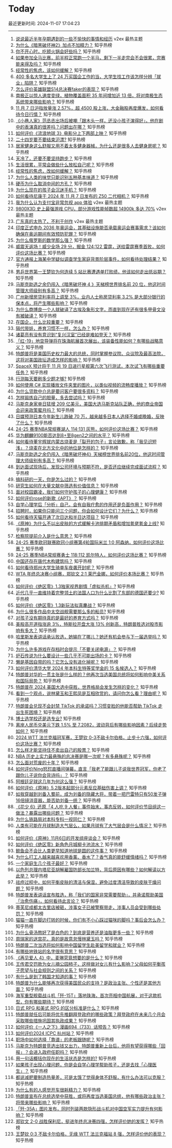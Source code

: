 # Today

最近更新时间: 2024-11-07 17:04:23

--- 
1. [说说最近半年孕期遇到的一些不愉快的事情和经历](https://www.v2ex.com/t/1087333) v2ex 最热主题
2. [为什么《暗黑破坏神2》加点不加精力？](https://www.zhihu.com/question/489618670) 知乎热榜
3. [你不开心时，吃顿火锅会好些吗？](https://www.zhihu.com/question/3299028360) 知乎热榜
4. [如果参加全马比赛，前半程正常跑一个半马，剩下一半走完会不会很累，完赛能来得及吗？](https://www.zhihu.com/question/3197417546) 知乎热榜
5. [经常性的焦虑，该如何缓解？](https://www.zhihu.com/question/3367925493) 知乎热榜
6. [400 多名大学生上了 24 万买国企工作的当，大学生找工作该怎样分辨「就业」陷阱？](https://www.zhihu.com/question/3308741107) 知乎热榜
7. [怎么评价英雄联盟S14总决赛faker的表现？](https://www.zhihu.com/question/2946844199) 知乎热榜
8. [南极正以惊人速度变绿，植物覆盖面积 35 年间增加近 13 倍，将对南极生态系统带来哪些影响？](https://www.zhihu.com/question/777060928) 知乎热榜
9. [11 月 7 日沪指放量涨 2.57%，超 4500 股上涨，大金融股再度爆发，如何看待今日行情？](https://www.zhihu.com/question/3407899543) 知乎热榜
10. [《小巷人家》范丞丞出场后被嘲「跟木头一样，还没小孩子演得好」，他在剧中的表演真的很差吗？问题出在哪？](https://www.zhihu.com/question/3195494827) 知乎热榜
11. [如何评价《流浪地球 3》电影分上下两部上映？](https://www.zhihu.com/question/3422649663) 知乎热榜
12. [二十四岁要不要结束沪漂?](https://www.zhihu.com/question/666198981) 知乎热榜
13. [居家健身这么舒服又用不着太多健身器械，为什么还是很多人去健身房呢？](https://www.zhihu.com/question/2982174270) 知乎热榜
14. [天冷了，还要不要坚持跑步？](https://www.zhihu.com/question/2835205378) 知乎热榜
15. [生活很累，平常会做些什么放松自己呢？](https://www.zhihu.com/question/3368201030) 知乎热榜
16. [经常性的焦虑，改如何缓解？](https://www.zhihu.com/question/3367925493) 知乎热榜
17. [为什么人类的味觉只能识别五种基本味道？](https://www.zhihu.com/question/820689295) 知乎热榜
18. [硬币为什么取消中间的方孔？](https://www.zhihu.com/question/2831095787) 知乎热榜
19. [为什么现在的孩子会沉迷手机？](https://www.zhihu.com/question/2889616645) 知乎热榜
20. [如何看待尼康于 2024 年 11 月 7 日发布的 Z50 二代相机？](https://www.zhihu.com/question/3428871055) 知乎热榜
21. [我为什么认为支付宝非常忽视 app 体验](https://www.v2ex.com/t/1087313) v2ex 最热主题
22. [9800X3D 史上最强游戏 CPU，部分游戏性能帧数超 14900k 多达 70%](https://www.v2ex.com/t/1087286) v2ex 最热主题
23. [广东真的太热了，不利于创作](https://www.v2ex.com/t/1087269) v2ex 最热主题
24. [印度正式申办 2036 年奥运会，其基础设施能否承载奥运会赛事需求？该如何确保在奥运期间有效预防犯罪？](https://www.zhihu.com/question/3344664382) 知乎热榜
25. [为什么俄罗斯的数学那么强？](https://www.zhihu.com/question/369638951) 知乎热榜
26. [威震天返场！威少全场 29 分，掘金 124:122 雷霆，送给雷霆赛季首败，如何评价这场比赛？](https://www.zhihu.com/question/3427283856) 知乎热榜
27. [官方通报上海某中学疑似调查学生家庭背景阶层事件，如何看待处理结果？](https://www.zhihu.com/question/3329615775) 知乎热榜
28. [男乒世界第一王楚钦为何连续 5 站比赛遭遇单打败绩，他该如何走出低谷期？](https://www.zhihu.com/question/3409253567) 知乎热榜
29. [马斯克助选之余仍闯入《暗黑破坏神 4 》天梯榜世界排名前 20 位，他这时间管理大师级别有多高？](https://www.zhihu.com/question/3358920200) 知乎热榜
30. [广州新增房贷利率将上调至 3%，业内人士称房贷利率 3.2% 是大部分银行的保本点，将产生哪些影响？](https://www.zhihu.com/question/3342651362) 知乎热榜
31. [为什么商博良一个人就破译了古埃及象形文字，而直到现在还有很多甲骨文没有被破译？](https://www.zhihu.com/question/503162307) 知乎热榜
32. [在国企，什么比较重要？](https://www.zhihu.com/question/59038731) 知乎热榜
33. [隔代带娃，养育习惯不一样，怎么办？](https://www.zhihu.com/question/3369380302) 知乎热榜
34. [诸葛亮有没有意识到“复兴汉室”已经是难如登天？](https://www.zhihu.com/question/3175216840) 知乎热榜
35. [「红-19」地空导弹将在珠海航展首次展出，该装备性能如何？有哪些战略意义？](https://www.zhihu.com/question/3204205124) 知乎热榜
36. [特朗普将是美国历史权力最大的总统，同时掌握参议院、众议院及最高法院，这将对美国政坛造成怎样的影响？](https://www.zhihu.com/question/2902140673) 知乎热榜
37. [SpaceX 预计将于 11 月 19 日进行星舰第六次飞行测试，本次试飞有哪些重要任务？](https://www.zhihu.com/question/3405526708) 知乎热榜
38. [行测每天要刷多少题才够?](https://www.zhihu.com/question/369362859) 知乎热榜
39. [如何使用 C# 实现播放文件夹里的图片，以类似视频的流畅度播放？](https://www.zhihu.com/question/1412356938) 知乎热榜
40. [为什么贷款中介总是要问客户要很多资料？](https://www.zhihu.com/question/3303694230) 知乎热榜
41. [怎样锻炼自己的胆量，多去尝试吗？](https://www.zhihu.com/question/3225877637) 知乎热榜
42. [马斯克身家单日猛增 209 亿美元，美国大选马斯克站队正确，他的商业帝国会迎来政策蜜月吗？](https://www.zhihu.com/question/3406113087) 知乎热榜
43. [日媒预测日本今年新生儿跌破 70 万，越来越多日本人选择不婚或晚婚，反映了什么？](https://www.zhihu.com/question/3332001682) 知乎热榜
44. [24-25 赛季NBA常规赛湖人 114:131 灰熊，如何评价这场比赛？](https://www.zhihu.com/question/3408222878) 知乎热榜
45. [华为麒麟9100能否达到8+至8gen2之间的水平？](https://www.zhihu.com/question/3243918249) 知乎热榜
46. [如何看待董宇辉就内蒙古烧麦是「裂开的包子」言论致歉，称「我见识短浅」？烧麦在北方文化中的地位是怎样的？](https://www.zhihu.com/question/3408295069) 知乎热榜
47. [马斯克助选之余仍闯入《暗黑破坏神4》天梯榜世界排名前20位，他这时间管理大师级别有多高？](https://www.zhihu.com/question/3358920200) 知乎热榜
48. [到达面试现场后，发现公司环境与预期不符，是否还应继续完成面试流程？](https://www.zhihu.com/question/668860955) 知乎热榜
49. [搞科研的一天，你是怎么过的？](https://www.zhihu.com/question/809968260) 知乎热榜
50. [研究生如何在大量文献中筛选有价值信息？](https://www.zhihu.com/question/859596420) 知乎热榜
51. [面对校园霸凌，我们如何守护孩子的心理健康？](https://www.zhihu.com/question/2431816881) 知乎热榜
52. [如何评价rose的新歌《APT》？](https://www.zhihu.com/question/1303119203) 知乎热榜
53. [自学心理学后「分析」自己，会有自我疗愈的作用还是负面作用？](https://www.zhihu.com/question/3114397792) 知乎热榜
54. [招聘时，如果你只能问三个问题，你会如何设计它们？为什么？](https://www.zhihu.com/question/2149956444) 知乎热榜
55. [如何看待天猫开通了次日达和半日达项目？](https://www.zhihu.com/question/3191001595) 知乎热榜
56. [《原神》为什么不以出皮肤的方式缓解卡池排期矛盾和增加氪佬氪金上线?](https://www.zhihu.com/question/3267910787) 知乎热榜
57. [检察院提前介入是什么意思？](https://www.zhihu.com/question/658592880) 知乎热榜
58. [24-25 赛季欧冠联赛欧冠小组赛第4轮国际米兰 1:0 阿森纳，如何评价这场比赛？](https://www.zhihu.com/question/3382265524) 知乎热榜
59. [24-25 赛季NBA常规赛勇士 118:112 凯尔特人，如何评价这场比赛？](https://www.zhihu.com/question/3405683045) 知乎热榜
60. [中国还存在唐代木构建筑吗？](https://www.zhihu.com/question/22886057) 知乎热榜
61. [如何看待郑州大学生骑单车夜袭开封呢？](https://www.zhihu.com/question/3041523352) 知乎热榜
62. [WTA 年终总决赛小组赛，郑钦文 2:1 莱巴金娜，如何评价本场比赛？](https://www.zhihu.com/question/3147821066) 知乎热榜
63. [如何评价《绝区零》1.3独家视界剧情「虚拟杀机」?](https://www.zhihu.com/question/3375201989) 知乎热榜
64. [近代几乎一直维持着完整领土的法国人口为什么比割了东部的德国还要少?](https://www.zhihu.com/question/440186345) 知乎热榜
65. [如何评价《绝区零》1.3新玩法拟真鏖战？](https://www.zhihu.com/question/3322422471) 知乎热榜
66. [为什么很多作品中太空战舰需要那么多的船员?](https://www.zhihu.com/question/662985889) 知乎热榜
67. [对孩子没有期待真的是最好的养育方式吗？](https://www.zhihu.com/question/3027259820) 知乎热榜
68. [美股高开道指涨逾 3%，特斯拉开盘大涨 13% 创新高，特朗普胜选对股市影响有多大？](https://www.zhihu.com/question/3336656482) 知乎热榜
69. [哈里斯发表讲话承认败选，她输在了哪儿？她还有机会参与下一届选举吗？](https://www.zhihu.com/question/3324610420) 知乎热榜
70. [为什么许多游戏在存档时会提示「不要关闭电源」？](https://www.zhihu.com/question/469514688) 知乎热榜
71. [炉石传说为什么要设计一些几乎不可能出场的卡？](https://www.zhihu.com/question/649795730) 知乎热榜
72. [懒是基因自带的吗？它怎么没有进化掉呢？](https://www.zhihu.com/question/2652585150) 知乎热榜
73. [如何评价清华大学 2024 年本科生特等奖学金的 15 名候选人？](https://www.zhihu.com/question/3191402190) 知乎热榜
74. [特朗普对华的一贯主张是什么样的？他再次当选美国总统将如何影响中美关系和国际局势？](https://www.zhihu.com/question/3324072625) 知乎热榜
75. [特朗普在 2024 美国大选中获胜，世界格局会发生怎样的变化？](https://www.zhihu.com/question/2902053708) 知乎热榜
76. [看到一个观点，说林黛玉和王熙凤是互相欣赏的，请问你怎么看？理由呢？](https://www.zhihu.com/question/668060596) 知乎热榜
77. [特朗普会兑现不会封禁 TikTok 的承诺吗？习惯变脸的他能否帮助 TikTok 走出生死困境？](https://www.zhihu.com/question/3324208118) 知乎热榜
78. [博士选学校还是选专业?](https://www.zhihu.com/question/2450514753) 知乎热榜
79. [离岸人民币兑美元下跌 1.5% 至 7.2082，波动背后有哪些影响因素？后续走势如何？](https://www.zhihu.com/question/3360937160) 知乎热榜
80. [2024 WTT 法兰克福冠军赛，王楚钦 0-3不敌卡尔伯格，止步十六强，如何评价这场比赛？](https://www.zhihu.com/question/3367715888) 知乎热榜
81. [怎么样才能坚持住不卖出自己的股票？](https://www.zhihu.com/question/372704059) 知乎热榜
82. [NBA 历史上实力最悬殊的总决赛是哪一次呢？有多悬殊呢？](https://www.zhihu.com/question/864629997) 知乎热榜
83. [怎么面对荒废的十年？](https://www.zhihu.com/question/1273595155) 知乎热榜
84. [如何评价Ning怒怼直播间弹幕，直言「我老了能跟儿子说我世界冠军，你老了跟你儿子说你会背诗吗」？](https://www.zhihu.com/question/3366872984) 知乎热榜
85. [阿根廷足球这几年为何这么强？](https://www.zhihu.com/question/3183072814) 知乎热榜
86. [如何评价《原神》5.2版本起部分元素反应基础伤害上调？](https://www.zhihu.com/question/3304662904) 知乎热榜
87. [如我穿越到刘备入蜀前，成为刘备的隐藏大将，带着一把巴雷特只有50发子弹16倍镜消音器，能否助刘备一统？](https://www.zhihu.com/question/614444523) 知乎热榜
88. [《花少 6》还原「4 人吃 9 人餐」事件始末，事态反转，如何评价节目组这一做法？暴露出哪些问题？](https://www.zhihu.com/question/3072382113) 知乎热榜
89. [为什么铁路局对本科专科一视同仁？](https://www.zhihu.com/question/505796239) 知乎热榜
90. [人类有可能在月球制造大气层么，如果月球有了大气层会是什么情况？](https://www.zhihu.com/question/1143459261) 知乎热榜
91. [如何评价《原神》11月6日的开发组座谈会？](https://www.zhihu.com/question/3338306050) 知乎热榜
92. [如何评价《绝区零》新角色月城柳卡池流水？](https://www.zhihu.com/question/3332337237) 知乎热榜
93. [鲸鱼会不会比人类更早知道地球是圆的这件事？](https://www.zhihu.com/question/1385389836) 知乎热榜
94. [为什么打工人越来越喜欢用香薰、香水了？香气真的能舒缓情绪吗？](https://www.zhihu.com/question/969431178) 知乎热榜
95. [一个家庭生几个孩子最好？](https://www.zhihu.com/question/3076354229) 知乎热榜
96. [以色列总理内塔尼亚胡解雇国防部长加兰特，背后原因有哪些？如何解读以方此举？](https://www.zhihu.com/question/3292385940) 知乎热榜
97. [祛痘过程中，如何平衡皮肤的清洁与保湿，避免过度清洁导致的皮肤干燥问题？](https://www.zhihu.com/question/833303794) 知乎热榜
98. [特朗普发表讲话宣布胜选，称「我们的国家非常需要帮助」，并承诺帮助美国「治愈伤痛」，如何看待此言论？](https://www.zhihu.com/question/3332162002) 知乎热榜
99. [蒂芙尼成都太古里店被砸，涉事女子已被警察带走，涉事人员会受到哪些处罚？](https://www.zhihu.com/question/3248807508) 知乎热榜
100. [猫猫一直在脚边打转的时候，你们有不小心踩过猫咪的脚吗？事后会怎么办？](https://www.zhihu.com/question/1506205436) 知乎热榜
101. [为什么骨汤熬好了是白色的？到底是营养还是油脂更多一些？](https://www.zhihu.com/question/2763962647) 知乎热榜
102. [周瑞家的送宫花，真的是故意怠慢林黛玉吗？](https://www.zhihu.com/question/603822440) 知乎热榜
103. [特朗普二次当选将如何影响中国留学生赴美留学和就业？](https://www.zhihu.com/question/2710126310) 知乎热榜
104. [有哪些地铁站的名字很有意思？](https://www.zhihu.com/question/648235423) 知乎热榜
105. [《再见爱人 4》中，麦琳究竟想要的是什么？](https://www.zhihu.com/question/3195000878) 知乎热榜
106. [王传君交罚款为女儿摘公园柿子，这样做对女儿有什么影响？父母如何平衡孩子愿望与社会规则之间的关系？](https://www.zhihu.com/question/3231883987) 知乎热榜
107. [有什么是到了韩国才知道的事？](https://www.zhihu.com/question/329224644) 知乎热榜
108. [特朗普为什么能够再次获得美国民众的支持？是政治主张、个性还是其他方面？](https://www.zhihu.com/question/2902181388) 知乎热榜
109. [海军重型舰载战斗机「歼-15T」落地珠海，首次亮相中国航展，对于这款机型，你有哪些期待？](https://www.zhihu.com/question/3311792435) 知乎热榜
110. [日式 RPG 和美式 RPG 的区分标准是什么？](https://www.zhihu.com/question/388426895) 知乎热榜
111. [特朗普就任后可能将优先推翻拜登政府的哪些政策？拜登政府在未来几个月会采取哪些措施巩固其执政成果？](https://www.zhihu.com/question/3327078172) 知乎热榜
112. [如何评价《一人之下》漫画694（733）话预告？](https://www.zhihu.com/question/3323894357) 知乎热榜
113. [如何评价2024 ICPC 杭州站？](https://www.zhihu.com/question/2075998990) 知乎热榜
114. [职场中如何选择「靠谱」的老板跟随呢？](https://www.zhihu.com/question/3180635264) 知乎热榜
115. [马斯克为特朗普竞选出钱又出力，特朗普重新上台后，他将有望获得哪些「回报」？会进入政府任职吗？](https://www.zhihu.com/question/3330256085) 知乎热榜
116. [用一句话概括你现在的生活状态是怎样的?](https://www.zhihu.com/question/859816343) 知乎热榜
117. [如果孩子出现心理问题，你是会自学心理学帮助孩子，还是去找「心理医生」？](https://www.zhihu.com/question/1048642929) 知乎热榜
118. [都说减肥要制造热量差，可是太饿了觉得身体不舒服，有什么办法可以克服？](https://www.zhihu.com/question/1924007321) 知乎热榜
119. [为什么有的人感觉开车很耗精力？](https://www.zhihu.com/question/573036128) 知乎热榜
120. [特朗普宣布在总统选举中获胜，或将再度当选美国总统，他有哪些政治主张？将带来哪些影响？](https://www.zhihu.com/question/3322582786) 知乎热榜
121. [「歼-35A」图片发布，同时列装两款隐形战斗机对中国空军实力提升有何影响？](https://www.zhihu.com/question/3204226515) 知乎热榜
122. [郑钦文 2-0 战胜保利尼，挺进年终总决赛四强，怎样评价她的发挥？](https://www.zhihu.com/question/3369171777) 知乎热榜
123. [王楚钦 0:3 不敌卡尔伯格，无缘 WTT 法兰克福站 8 强，怎样评价他的表现？](https://www.zhihu.com/question/3331628712) 知乎热榜
